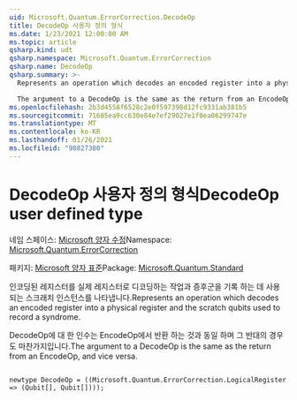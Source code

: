 ```yaml
---
uid: Microsoft.Quantum.ErrorCorrection.DecodeOp
title: DecodeOp 사용자 정의 형식
ms.date: 1/23/2021 12:00:00 AM
ms.topic: article
qsharp.kind: udt
qsharp.namespace: Microsoft.Quantum.ErrorCorrection
qsharp.name: DecodeOp
qsharp.summary: >-
  Represents an operation which decodes an encoded register into a physical register and the scratch qubits used to record a syndrome.

  The argument to a DecodeOp is the same as the return from an EncodeOp, and vice versa.
ms.openlocfilehash: 2b3d4558f6528c2e0f597398d12fc9331ab381b5
ms.sourcegitcommit: 71605ea9cc630e84e7ef29027e1f0ea06299747e
ms.translationtype: MT
ms.contentlocale: ko-KR
ms.lasthandoff: 01/26/2021
ms.locfileid: "98827380"
---
```

# <a name="decodeop-user-defined-type"></a><span data-ttu-id="f4cb4-102">DecodeOp 사용자 정의 형식</span><span class="sxs-lookup"><span data-stu-id="f4cb4-102">DecodeOp user defined type</span></span>

<span data-ttu-id="f4cb4-103">네임 스페이스: [Microsoft 양자 수정](xref:Microsoft.Quantum.ErrorCorrection)</span><span class="sxs-lookup"><span data-stu-id="f4cb4-103">Namespace: [Microsoft.Quantum.ErrorCorrection](xref:Microsoft.Quantum.ErrorCorrection)</span></span>

<span data-ttu-id="f4cb4-104">패키지: [Microsoft 양자 표준](https://nuget.org/packages/Microsoft.Quantum.Standard)</span><span class="sxs-lookup"><span data-stu-id="f4cb4-104">Package: [Microsoft.Quantum.Standard](https://nuget.org/packages/Microsoft.Quantum.Standard)</span></span>


<span data-ttu-id="f4cb4-105">인코딩된 레지스터를 실제 레지스터로 디코딩하는 작업과 증후군을 기록 하는 데 사용 되는 스크래치 인스턴스를 나타냅니다.</span><span class="sxs-lookup"><span data-stu-id="f4cb4-105">Represents an operation which decodes an encoded register into a physical register and the scratch qubits used to record a syndrome.</span></span>

<span data-ttu-id="f4cb4-106">DecodeOp에 대 한 인수는 EncodeOp에서 반환 하는 것과 동일 하며 그 반대의 경우도 마찬가지입니다.</span><span class="sxs-lookup"><span data-stu-id="f4cb4-106">The argument to a DecodeOp is the same as the return from an EncodeOp, and vice versa.</span></span>

```qsharp

newtype DecodeOp = ((Microsoft.Quantum.ErrorCorrection.LogicalRegister => (Qubit[], Qubit[])));
```

